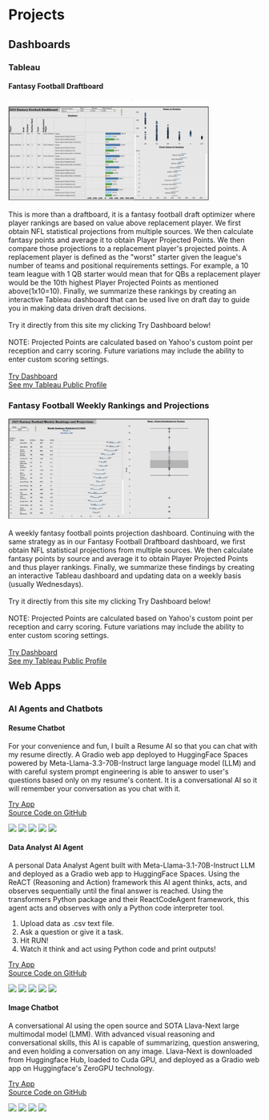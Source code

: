 # Projects
## Dashboards
### Tableau
#### Fantasy Football Draftboard
<img src="images/FantasyFootballDraftboard.png" alt="Error Loading Image" width="400" height="200"/>
<br>
<br>
This is more than a draftboard, it is a fantasy football draft optimizer where player rankings are based on value above replacement player. We first obtain NFL statistical projections from multiple sources. We then calculate fantasy points and average it to obtain Player Projected Points. We then compare those projections to a replacement player's projected points. A replacement player is defined as the "worst" starter given the league's number of teams and positional requirements settings. For example, a 10 team league with 1 QB starter would mean that for QBs a replacement player would be the 10th highest Player Projected Points as mentioned above(1x10=10). Finally, we summarize these rankings by creating an interactive Tableau dashboard that can be used live on draft day to guide you in making data driven draft decisions.
<br><br>
Try it directly from this site my clicking Try Dashboard below!
<br><br>
NOTE: Projected Points are calculated based on Yahoo's custom point per reception and carry scoring. Future variations may include the ability to enter custom scoring settings.
<br><br>
<a href="FantasyFootballDraftboard">Try Dashboard</a><br>
<a href="https://public.tableau.com/app/profile/davor.kondic/vizzes">See my Tableau Public Profile</a><br>

### Fantasy Football Weekly Rankings and Projections
<img src="images/FantasyFootballWeeklyRankings.png" alt="Error Loading Image" width="400" height="200"/>
<br>
<br>
A weekly fantasy football points projection dashboard. Continuing with the same strategy as in our Fantasy Football Draftboard dashboard, we first obtain NFL statistical projections from multiple sources. We then calculate fantasy points by source and average it to obtain Player Projected Points and thus player rankings. Finally, we summarize these findings by creating an interactive Tableau dashboard and updating data on a weekly basis (usually Wednesdays).
<br><br>
Try it directly from this site my clicking Try Dashboard below!
<br><br>
NOTE: Projected Points are calculated based on Yahoo's custom point per reception and carry scoring. Future variations may include the ability to enter custom scoring settings.
<br><br>
<a href="FantasyFootballWeeklyRankings">Try Dashboard</a><br>
<a href="https://public.tableau.com/app/profile/davor.kondic/vizzes">See my Tableau Public Profile</a><br>

## Web Apps
### AI Agents and Chatbots
#### Resume Chatbot

For your convenience and fun, I built a Resume AI so that you can chat with my resume directly. A Gradio web app deployed to HuggingFace Spaces powered by Meta-Llama-3.3-70B-Instruct large language model (LLM) and with careful system prompt engineering is able to answer to user's questions based only on my resume's content. It is a conversational AI so it will remember your conversation as you chat with it. 

<a href="ResumeChatbot">Try App</a><br>
<a href="https://github.com/Dacho688/ResumeChatbot">Source Code on GitHub</a>

![](https://img.shields.io/badge/Meta_Llama-white?logo=meta&logoColor=black) ![](https://img.shields.io/badge/Python-white?logo=Python) ![](https://img.shields.io/badge/PyTorch-white?logo=pytorch) ![](https://img.shields.io/badge/HuggingFace_Hub-white?logo=huggingface) ![](https://img.shields.io/badge/Gradio-white?logo=gradio)

#### Data Analyst AI Agent

A personal Data Analyst Agent built with Meta-Llama-3.1-70B-Instruct LLM and deployed as a Gradio web app to HuggingFace Spaces. Using the ReACT (Reasoning and Action) framework this AI agent thinks, acts, and observes sequentially until the final answer is reached. Using the transformers Python package and their ReactCodeAgent framework, this agent acts and observes with only a Python code interpreter tool. 

1. Upload data as .csv text file.
2. Ask a question or give it a task.
3. Hit RUN!
4. Watch it think and act using Python code and print outputs!
   
<a href="DataAnalyst">Try App</a><br>
<a href="https://github.com/Dacho688/Data_Analyst">Source Code on GitHub</a>

![](https://img.shields.io/badge/Meta_Llama-white?logo=meta&logoColor=black) ![](https://img.shields.io/badge/Python-white?logo=Python) ![](https://img.shields.io/badge/PyTorch-white?logo=pytorch) ![](https://img.shields.io/badge/HuggingFace_Transformers-white?logo=huggingface) ![](https://img.shields.io/badge/Gradio-white?logo=gradio)

#### Image Chatbot
A conversational AI using the open source and SOTA Llava-Next large multimodal model (LMM). With advanced visual reasoning and conversational skills, this AI is capable of summarizing, question answering, and even holding a conversation on any image. Llava-Next is downloaded from Huggingface Hub, loaded to Cuda GPU, and deployed as a Gradio web app on Huggingface's ZeroGPU technology. 

<a href="ImageChatbot">Try App</a><br>
<a href="https://github.com/Dacho688/ImageChatbot">Source Code on GitHub</a>

![](https://img.shields.io/badge/Python-white?logo=Python) ![](https://img.shields.io/badge/PyTorch-white?logo=pytorch) ![](https://img.shields.io/badge/HuggingFace_Transformers-white?logo=huggingface) ![](https://img.shields.io/badge/Gradio-white?logo=gradio)

